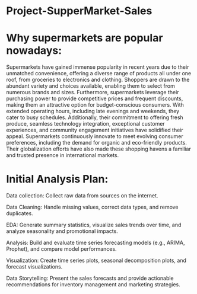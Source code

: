 # Project-SupperMarket-Sales

# Why supermarkets are popular nowadays:

Supermarkets have gained immense popularity in recent years due to their unmatched convenience, offering a diverse range of products all under one roof, from groceries to electronics and clothing. Shoppers are drawn to the abundant variety and choices available, enabling them to select from numerous brands and sizes. Furthermore, supermarkets leverage their purchasing power to provide competitive prices and frequent discounts, making them an attractive option for budget-conscious consumers. With extended operating hours, including late evenings and weekends, they cater to busy schedules. Additionally, their commitment to offering fresh produce, seamless technology integration, exceptional customer experiences, and community engagement initiatives have solidified their appeal. Supermarkets continuously innovate to meet evolving consumer preferences, including the demand for organic and eco-friendly products. Their globalization efforts have also made these shopping havens a familiar and trusted presence in international markets.

# Initial Analysis Plan:
Data collection: Collect raw data from sources on the internet.

Data Cleaning: Handle missing values, correct data types, and remove duplicates.

EDA: Generate summary statistics, visualize sales trends over time, and analyze seasonality and promotional impacts.

Analysis: Build and evaluate time series forecasting models (e.g., ARIMA, Prophet), and compare model performances.

Visualization: Create time series plots, seasonal decomposition plots, and forecast visualizations.

Data Storytelling: Present the sales forecasts and provide actionable recommendations for inventory management and marketing strategies.

